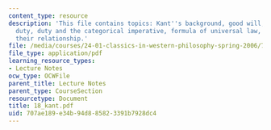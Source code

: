 ```yaml
---
content_type: resource
description: 'This file contains topics: Kant''s background, good will, motive of
  duty, duty and the categorical imperative, formula of universal law, humanity and
  their relationship.'
file: /media/courses/24-01-classics-in-western-philosophy-spring-2006/707ae189e34b94d885823391b7928dc4_18_kant.pdf
file_type: application/pdf
learning_resource_types:
- Lecture Notes
ocw_type: OCWFile
parent_title: Lecture Notes
parent_type: CourseSection
resourcetype: Document
title: 18_kant.pdf
uid: 707ae189-e34b-94d8-8582-3391b7928dc4
---
```

